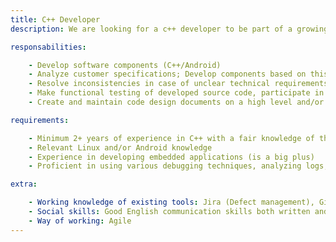 ```yaml
---
title: C++ Developer
description: We are looking for a c++ developer to be part of a growing team of software engineers that is building a series of portable c++ projects(Linux, QNX, Windows). The primary responsibility will be to design, develop and maintain these applications

responsabilities:

    - Develop software components (C++/Android)
    - Analyze customer specifications; Develop components based on this information
    - Resolve inconsistencies in case of unclear technical requirements in the specification by direct communication with the customer
    - Make functional testing of developed source code, participate in code review sessions
    - Create and maintain code design documents on a high level and/or component level

requirements:

    - Minimum 2+ years of experience in C++ with a fair knowledge of the language specification
    - Relevant Linux and/or Android knowledge
    - Experience in developing embedded applications (is a big plus)
    - Proficient in using various debugging techniques, analyzing logs, and adding instrumentation to root cause the defect

extra:

    - Working knowledge of existing tools: Jira (Defect management), Github (Configuration Management), CLion or similar (Integrated Developer Environment), Linux Virtual Machine,Jenkins, Charles Proxy (IP logging tool)
    - Social skills: Good English communication skills both written and verbal, Detail-oriented, Able to work both independently and within a team environment
    - Way of working: Agile
---
```

